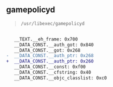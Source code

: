 ## gamepolicyd

> `/usr/libexec/gamepolicyd`

```diff

   __TEXT.__eh_frame: 0x700
   __DATA_CONST.__auth_got: 0x840
   __DATA_CONST.__got: 0x268
-  __DATA_CONST.__auth_ptr: 0x268
+  __DATA_CONST.__auth_ptr: 0x260
   __DATA_CONST.__const: 0xf00
   __DATA_CONST.__cfstring: 0x40
   __DATA_CONST.__objc_classlist: 0xc0

```
